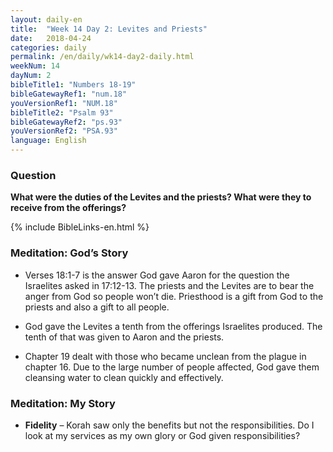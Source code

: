 ```yaml
---
layout: daily-en
title:  "Week 14 Day 2: Levites and Priests"
date:   2018-04-24
categories: daily
permalink: /en/daily/wk14-day2-daily.html
weekNum: 14
dayNum: 2
bibleTitle1: "Numbers 18-19"
bibleGatewayRef1: "num.18"
youVersionRef1: "NUM.18"
bibleTitle2: "Psalm 93"
bibleGatewayRef2: "ps.93"
youVersionRef2: "PSA.93"
language: English
---
```


### Question
**What were the duties of the Levites and the priests? What were they to receive from the offerings?**

{% include BibleLinks-en.html %}

### Meditation: God’s Story
+ Verses 18:1-7 is the answer God gave Aaron for the question the Israelites asked in 17:12-13. The priests and the Levites are to bear the anger from God so people won’t die. Priesthood is a gift from God to the priests and also a gift to all people.

+ God gave the Levites a tenth from the offerings Israelites produced. The tenth of that was given to Aaron and the priests.

+ Chapter 19 dealt with those who became unclean from the plague in chapter 16. Due to the large number of people affected, God gave them cleansing water to clean quickly and effectively.

### Meditation: My Story
+ **Fidelity** – Korah saw only the benefits but not the responsibilities. Do I look at my services as my own glory or God given responsibilities?
